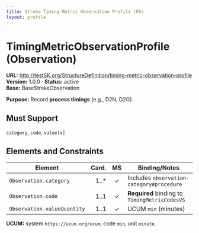 ```yaml
---
title: Stroke Timing Metric Observation Profile (R5)
layout: profile
---
```


# TimingMetricObservationProfile (Observation)

**URL:** http://testSK.org/StructureDefinition/timing-metric-observation-profile  
**Version:** 1.0.0 · **Status:** active  
**Base:** BaseStrokeObservation

**Purpose:** Record **process timings** (e.g., D2N, D2G).

## Must Support
`category`, `code`, `value[x]`

## Elements and Constraints

| Element | Card. | MS | Binding/Notes |
|---|---:|:---:|---|
| `Observation.category` | 1..* | ✓ | Includes `observation-category#procedure` |
| `Observation.code` | 1..1 | ✓ | **Required** binding to `TimingMetricCodesVS` |
| `Observation.valueQuantity` | 1..1 | ✓ | UCUM `min` (minutes) |

**UCUM:** system `https://ucum.org/ucum`, code `min`, unit `minute`.
